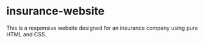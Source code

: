 # insurance-website
This is a responsive website designed for an insurance company using pure HTML and CSS.
